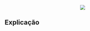 <div align="center">
  <img src="https://cdn.discordapp.com/attachments/623517968135094307/635586988237520916/Screenshot_1s.png"><br>
</div>

## Explicação
